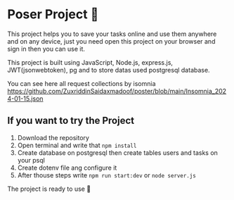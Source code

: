 # Poser Project 📑

This project helps you to save your tasks online and use them anywhere and on any device, just you need open this project on your browser and sign in then you can use it. 

This project is built using JavaScript, Node.js, express.js, JWT(jsonwebtoken), pg and to store datas used postgresql database.

You can see here all request collections by isomnia https://github.com/ZuxriddinSaidaxmadoof/poster/blob/main/Insomnia_2024-01-15.json

## If you want to try the Project

1. Download the repository
2. Open terminal and write that <code>npm install</code>
3. Create database on postgresql then create tables users and tasks on your psql
4. Create dotenv file ang configure it
5. After thouse steps write <code>npm run start:dev</code> or <code>node server.js</code>

The project is ready to use 🎉
